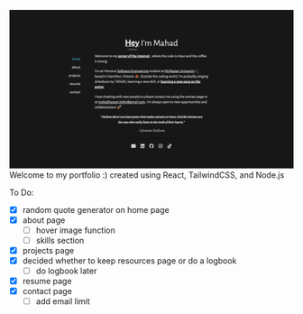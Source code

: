 ![landing](https://github.com/mahadhsn/Portfolio/blob/main/public/landing.png)
Welcome to my portfolio :)
created using React, TailwindCSS, and Node.js

To Do:
- [x] random quote generator on home page
- [x] about page
    - [ ] hover image function
    - [ ] skills section
- [x] projects page
- [x] decided whether to keep resources page or do a logbook
    - [ ] do logbook later
- [x] resume page
- [x] contact page 
    - [ ] add email limit
